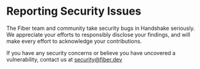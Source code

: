 # Reporting Security Issues

The Fiber team and community take security bugs in Handshake seriously. We
appreciate your efforts to responsibly disclose your findings, and will make
every effort to acknowledge your contributions.

If you have any security concerns or believe you have uncovered a vulnerability,
contact us at [security@fiber.dev](mailto:security@fiber.dev)
